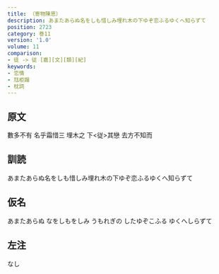 ```yaml
---
title: （寄物陳思）
description: あまたあらぬ名をしも惜しみ埋れ木の下ゆぞ恋ふるゆくへ知らずて
position: 2723
category: 巻11
version: '1.0'
volume: 11
comparison:
- 徒 -> 従 [嘉][文][類][紀]
keywords:
- 恋情
- 尫柜蹋
- 枕詞
---
```


## 原文

數多不有 名乎霜惜三 埋木之 下<従>其戀 去方不知而

## 訓読

あまたあらぬ名をしも惜しみ埋れ木の下ゆぞ恋ふるゆくへ知らずて

## 仮名

あまたあらぬ なをしもをしみ うもれぎの したゆぞこふる ゆくへしらずて

## 左注

なし
